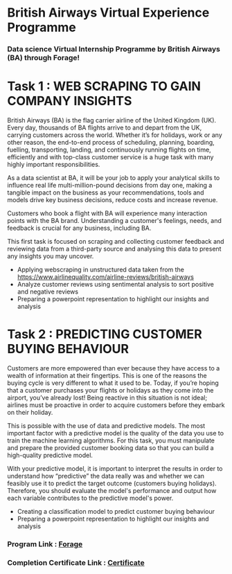 # British Airways Virtual Experience Programme

### Data science Virtual Internship Programme by British Airways (BA) through Forage!


# Task 1 : WEB SCRAPING TO GAIN COMPANY INSIGHTS


British Airways (BA) is the flag carrier airline of the United Kingdom (UK). Every day, thousands of BA flights arrive to and depart from the UK, carrying customers across the world. Whether it’s for holidays, work or any other reason, the end-to-end process of scheduling, planning, boarding, fuelling, transporting, landing, and continuously running flights on time, efficiently and with top-class customer service is a huge task with many highly important responsibilities.

As a data scientist at BA, it will be your job to apply your analytical skills to influence real life multi-million-pound decisions from day one, making a tangible impact on the business as your recommendations, tools and models drive key business decisions, reduce costs and increase revenue.

Customers who book a flight with BA will experience many interaction points with the BA brand. Understanding a customer's feelings, needs, and feedback is crucial for any business, including BA.

This first task is focused on scraping and collecting customer feedback and reviewing data from a third-party source and analysing this data to present any insights you may uncover.



 - Applying webscraping in unstructured data taken from the https://www.airlinequality.com/airline-reviews/british-airways
 - Analyze customer reviews using sentimental analysis to sort positive and negative reviews
 - Preparing a powerpoint representation to highlight our insights and analysis



# Task 2 : PREDICTING CUSTOMER BUYING BEHAVIOUR

Customers are more empowered than ever because they have access to a wealth of information at their fingertips. This is one of the reasons the buying cycle is very different to what it used to be. Today, if you’re hoping that a customer purchases your flights or holidays as they come into the airport, you’ve already lost! Being reactive in this situation is not ideal; airlines must be proactive in order to acquire customers before they embark on their holiday.

This is possible with the use of data and predictive models. The most important factor with a predictive model is the quality of the data you use to train the machine learning algorithms. For this task, you must manipulate and prepare the provided customer booking data so that you can build a high-quality predictive model.

With your predictive model, it is important to interpret the results in order to understand how “predictive” the data really was and whether we can feasibly use it to predict the target outcome (customers buying holidays). Therefore, you should evaluate the model's performance and output how each variable contributes to the predictive model's power.


 - Creating a classification model to predict customer buying behaviour
 - Preparing a powerpoint representation to highlight our insights and analysis


### Program Link : [Forage](https://www.theforage.com/virtual-internships/NjynCWzGSaWXQCxSX?ref=EELMasFZu8H7sGv4t)

### Completion Certificate Link : [Certificate](https://www.theforage.com/achievements?ref=EELMasFZu8H7sGv4t)